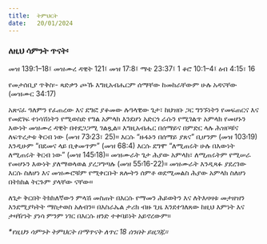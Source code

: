 ```yaml
---
title:  ትምህርት
date:   20/01/2024
---
```


### ለዚህ ሳምንት ጥናት፡
መዝ 139:1–18፤ መዝሙረ ዳዊት 121፤ መዝ 17:8፤ ማቴ 23:37፤ 1 ቆሮ 10:1–4፤ ዕብ 4:15፣ 16

የመታሰቢያ ጥቅስ፡- ጻድቃን ጮኹ እግዚአብሔርም ሰማቸው ከመከራቸውም ሁሉ አዳናቸው (መዝሙር 34:17)

አጽናፈ ዓለምን የፈጠረው እና ደግፎ ያቆመው ሉዓላዊው ጌታ፣ ከህዝቡ ጋር ግንኙነትን የመፍጠርና እና የመደገፍ ተነሳሽነትን የሚወስድ የግል አምላክ እንደሆነ አድርጎ ራሱን የሚገልጥ አምላክ የመሆኑን እውነት መዝሙረ ዳዊት በተደጋጋሚ ገልጿል። እግዚአብሔር በሰማይና በምድር ላሉ ሕዝቦቹና ለፍጥረታቱ ቅርብ ነው (መዝ 73፡23፣ 25)። እርሱ “ዙፋኑን በሰማይ ያጸና” ቢሆንም (መዝ 103፡19) እንዲሁም “በደመና ላይ ቢቀመጥም” (መዝ 68:4) እርሱ ደግሞ “ለሚጠሩት ሁሉ በእውነት ለሚጠሩት ቅርብ ነው” (መዝ 145፡18)። መዝሙራት ጌታ ሕያው አምላክ፣ ለሚጠሩትም የሚሠራ የመሆኑን እውነት ያለማወላወል ያረጋግጣሉ (መዝ 55፡16-22)። መዝሙራት እንዲጻፉ ያደረገው እርሱ ስለሆነ እና መዝሙሮቹም የሚቀርቡት ጸሎትን ሰምቶ ወደሚመልስ ሕያው አምላክ ስለሆነ በትክክል ትርጉም ያላቸው ናቸው።

ለጌታ ቅርበት ትክክለኛውን ምላሽ መስጠት በእርሱ የማመን ሕይወትን እና ለትእዛዛቱ መታዘዝን እንደሚያካትት ማስታወስ አለብን። በእስራኤል ታሪክ ብዙ ጊዜ እንደተገለጸው ከዚህ እምነት እና ታዛዥነት ያነሳ ምንም ነገር በእርሱ ዘንድ ተቀባይነት አይኖረውም።

_*የዚህን ሳምንት ትምህርት በማጥናት ለጥር 18 ሰንበት ይዘጋጁ።_